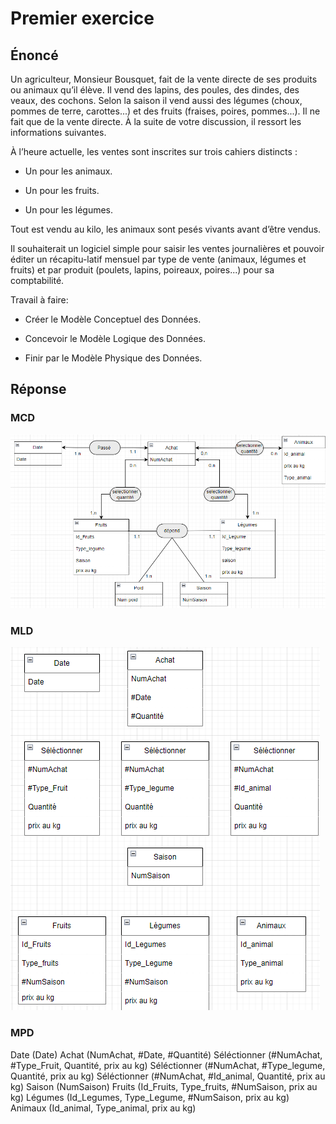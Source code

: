 # Premier exercice

## Énoncé

Un agriculteur, Monsieur Bousquet, fait de la vente directe de ses produits ou animaux qu’il élève. Il vend des lapins, des poules, des dindes, des veaux, des cochons. Selon la saison il vend aussi des légumes (choux, pommes de terre, carottes...) et des fruits (fraises, poires, pommes...). Il ne fait que de la vente directe. À la suite de votre discussion, il ressort les informations suivantes.

À l’heure actuelle, les ventes sont inscrites sur trois cahiers distincts :

- Un pour les animaux.

- Un pour les fruits.

- Un pour les légumes.

Tout est vendu au kilo, les animaux sont pesés vivants avant d’être vendus.

Il souhaiterait un logiciel simple pour saisir les ventes journalières et pouvoir éditer un récapitu-latif mensuel par type de vente (animaux, légumes et fruits) et par produit (poulets, lapins, poireaux, poires...) pour sa comptabilité.

Travail à faire:

- Créer le Modèle Conceptuel des Données.

- Concevoir le Modèle Logique des Données.

- Finir par le Modèle Physique des Données.

## Réponse
### MCD
![alt text](image.png)

### MLD
![alt text](image-1.png)

### MPD
Date (Date)
Achat (NumAchat, #Date, #Quantité)
Séléctionner (#NumAchat, #Type_Fruit, Quantité, prix au kg)
Séléctionner (#NumAchat, #Type_legume, Quantité, prix au kg)
Séléctionner (#NumAchat, #Id_animal, Quantité, prix au kg)
Saison (NumSaison)
Fruits (Id_Fruits, Type_fruits, #NumSaison, prix au kg)
Légumes (Id_Legumes, Type_Legume, #NumSaison, prix au kg)
Animaux (Id_animal, Type_animal, prix au kg)